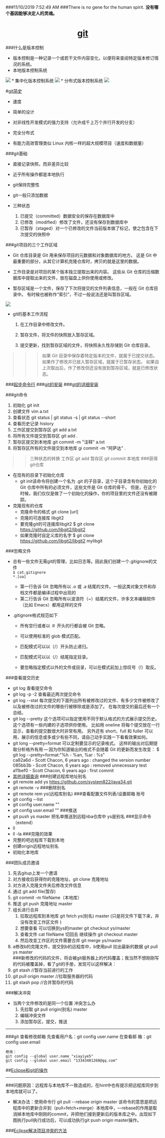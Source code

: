 ###11/10/2019 7:52:49 AM 
###There is no gene for the human spirit.
**没有哪个基因能够决定人的灵魂。**
<center><h1><a href="https://git-scm.com/book/zh/v2/">git</a></center></h1>

###什么是版本控制

* 版本控制是一种记录一个或若干文件内容变化，以便将来查阅特定版本修订情况的系统。
* 本地版本控制系统

<img src="local.png"/>
* 集中化版本控制系统
<img src="https://git-scm.com/book/en/v2/images/centralized.png"/>
* 分布式版本控制系统
<img src="https://git-scm.com/book/en/v2/images/distributed.png"/>


#[git简史](https://git-scm.com/book/zh/v2/%E8%B5%B7%E6%AD%A5-Git-%E7%AE%80%E5%8F%B2)

* 速度

* 简单的设计

* 对非线性开发模式的强力支持（允许成千上万个并行开发的分支）

* 完全分布式

* 有能力高效管理类似 Linux 内核一样的超大规模项目（速度和数据量）

###git基础

* 直接记录快照，而非差异比较
* 近乎所有操作都是本地执行
* git保持完整性
* git一般只添加数据

* 三种状态
   1. 已提交（committed）数据安全的保存在数据库中
   2. 已修改（modified）修改了文件，还没有保存到数据库中
   3. 已暂存（staged）对一个已修改的文件当前版本做了标记，使之包含在下次提交的快照中

###git项目的三个工作区域
* Git 仓库目录是 Git 用来保存项目的元数据和对象数据库的地方。 这是 Git 中最重要的部分，从其它计算机克隆仓库时，拷贝的就是这里的数据。

* 工作目录是对项目的某个版本独立提取出来的内容。 这些从 Git 仓库的压缩数据库中提取出来的文件，放在磁盘上供你使用或修改。

* 暂存区域是一个文件，保存了下次将提交的文件列表信息，一般在 Git 仓库目录中。 有时候也被称作“索引”，不过一般说法还是叫暂存区域。

<img src="https://git-scm.com/book/en/v2/images/areas.png"/>

* git的基本工作流程
   1. 在工作目录中修改文件。

   2. 暂存文件，将文件的快照放入暂存区域。

   3. 提交更新，找到暂存区域的文件，将快照永久性存储到 Git 仓库目录。

>>>如果 Git 目录中保存着特定版本的文件，就属于已提交状态。 如果作了修改并已放入暂存区域，就属于已暂存状态。 如果自上次取出后，作了修改但还没有放到暂存区域，就是已修改状态。

###[起步命令行](https://git-scm.com/book/zh/v2/%E8%B5%B7%E6%AD%A5-%E5%91%BD%E4%BB%A4%E8%A1%8C)
###[git的安装](https://git-scm.com/book/zh/v2/%E8%B5%B7%E6%AD%A5-%E5%AE%89%E8%A3%85-Git)
###[git的详细安装](https://blog.csdn.net/Night2233/article/details/89304835)

###git命令
1. 初始化 git init
2. 创建文件 vim a.txt
3. 查看状态 git status | git status -s | git status --short
4. 查看历史记录 history
5. 工作区提交到暂存区 git add a.txt
6. 将所有文件提交到暂存区 git add .
7. 暂存区提交到本地库 git commit -m "注释" a.txt
8. 将暂存区所有的文件提交到本地库 gi commit -m "阿萨达" .
>>三种状态的转换  工作区 git add 暂存区 git commit 本地库
###获得git仓库
* 在现有的目录下初始化仓库
  * git init该命令将创建一个名为 .git 的子目录，这个子目录含有你初始化的 Git 仓库中所有的必须文件，这些文件是 Git 仓库的骨干。 但是，在这个时候，我们仅仅是做了一个初始化的操作，你的项目里的文件还没有被跟踪。 
* 克隆现有的仓库
  * 克隆命令的格式 git clone [url]
  * 克隆的可连接库 libgit2
  * 要克隆git的可连接库libgit2 $ git clone https://github.com/libgit2/libgit2
  * 如果克隆时自定义库的名字 $ git clone https://github.com/libgit2/libgit2 mylibgit

###忽略文件
* 总有一些文件无需git的管理，比如日志等。因此我们创建一个.gitignore的文件	<br/>
	`$ cat.gitignore`  
    `*.[oa]`  
  * 第一行告诉 Git 忽略所有以 .o 或 .a 结尾的文件。一般这类对象文件和存档文件都是编译过程中出现的 
  * 第二行告诉 Git 忽略所有以波浪符（~）结尾的文件，许多文本编辑软件（比如 Emacs）都用这样的文件

* .gitignore格式规范如下
   * 所有空行或者以 ＃ 开头的行都会被 Git 忽略。

   * 可以使用标准的 glob 模式匹配。

   * 匹配模式可以以（/）开头防止递归。

   * 匹配模式可以以（/）结尾指定目录。

   * 要忽略指定模式以外的文件或目录，可以在模式前加上惊叹号（!）取反。	
   
###查看提交历史
* git log  查看提交命令
* git log -p -2 查看最近两次提交命令 
* git log --stat 每次提交的下面列出所有被修改过的文件、有多少文件被修改了以及被修改过的文件的哪些行被移除或是添加了。 在每次提交的最后还有一个总结。
* git log --pretty  这个选项可以指定使用不同于默认格式的方式展示提交历史。 这个选项有一些内建的子选项供你使用。 比如用 oneline 将每个提交放在一行显示，查看的提交数很大时非常有用。 另外还有 short，full 和 fuller 可以用，展示的信息或多或少有些不同，请自己动手实践一下看看效果如何。
* git long --pretty=format 可以定制要显示的记录格式。 这样的输出对后期提取分析格外有用 — 因为你知道输出的格式不会随着 Git 的更新而发生改变：
    $ git log --pretty=format:"%h - %an, %ar : %s"  
    ca82a6d - Scott Chacon, 6 years ago : changed the version number  
	085bb3b - Scott Chacon, 6 years ago : removed unnecessary test
	a11bef0 - Scott Chacon, 6 years ago : first commit
* [其他详细查询](https://git-scm.com/book/zh/v2/Git-%E5%9F%BA%E7%A1%80-%E6%9F%A5%E7%9C%8B%E6%8F%90%E4%BA%A4%E5%8E%86%E5%8F%B2)
###创建远程库地址别名
* git remote add ys https://github.com/system822/java34.git
* git remote -v
###删除别名
* git remote rem ys(远程库别名)
###查看配置文件列表/设置邮箱 账号
* git config --list
* git config user.name ""
* git config user.email ""
###推送
* git push ys master 把名单推送到远程nba仓库中 ys是别名
###显示命令（extend）
* ll
* ll -la
###克隆的效果
* 完整的吧远程库下载到本地
* 创建origin远程地址别名
* 初始化本地库

###团队成员邀请
1. 先去gitup上发一个邀请
2. 对方接收后获得你的克隆地址，git clone 克隆地址
3. 对方进入克隆文件夹后修改文件信息
4. 通过 git add file(暂存)
5. git commit -m fileName（本地库）
6. 推送 git push 克隆地址 master
7. 组长进行合并
   1. 拉取远程库到本地库 git fetch ys(别名) master
    (只是将文件下载下来，并没有改变工作区文件 )
   2. 想要查看 可以切换到ys的master git checkout ys/master
   3. 查看文件 cat fileName 切回去 继续操作 git checkout master
   4. 然后改变工作区的文件需要合并 git merge ys/master
8. a修改b的克隆文件，提交到b的远程库中，b使用pull 拉出最新的数据 git pull ys master\
###新修改的代码的文件，将会被git服务器上的代码覆盖；我当然不想刚刚写的代码被覆盖掉，看了git的手册，发现可以这样解决：
1. git stash //暂存当前进行的工作
2. git pull origin master //拉取服务器的代码
3. git stash pop //合并暂存的代码

###解决冲突
* 当两个文件修改的是同一个位置 冲突怎么办
   1. 先拉取 git pull origin(别名) master
   2. 编辑冲突文件
   3. 添加暂存区，提交，推送

  
  
***
###git 查看修改邮箱
	先查看用户名：git config user.name
	在查看邮  箱：git config user.email
	
	修改：
	git config --global user.name "xiayiye5"
	git config --global user.email "13343401268@qq.com"

##[Eclipse和git的操作](https://www.cnblogs.com/jpfss/p/8027347.html)

***
###问题原因：远程库与本地库不一致造成的，在hint中也有提示把远程库同步到本地库就可以了。
* 解决办法：使用命令行
	git pull --rebase origin master
	该命令的意思是把远程库中的更新合并到（pull=fetch+merge）本地库中，–-rebase的作用是取消掉本地库中刚刚的commit，并把他们接到更新后的版本库之中。出现如下图执行pull执行成功后，可以成功执行git push origin master操作。

###[Eclipse解决项目冲突的方法](https://www.cnblogs.com/haimishasha/p/5980416.html)

  